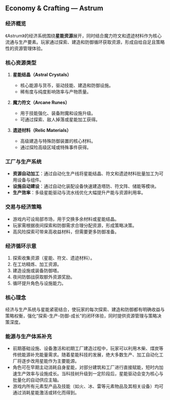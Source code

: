 ## Economy & Crafting — Astrum

### 经济概览
《Astrum》的经济系统围绕**星能资源**展开，同时结合魔力符文和遗迹材料作为核心流通与生产要素。玩家通过探索、建造和防御循环获取资源，形成自给自足且策略性的资源管理体验。

### 核心资源类型
1. **星能结晶（Astral Crystals）**  
   - 核心能源与货币，驱动技能、建造和防御设施。
   - 稀有度与纯度影响效率与产物质量。

2. **魔力符文（Arcane Runes）**  
   - 用于技能强化、装备附魔和设施升级。
   - 可通过探索、敌人掉落或星能加工获得。

3. **遗迹材料（Relic Materials）**  
   - 高级建造与特殊防御装置的核心材料。
   - 通过探险高级区域或特殊事件获得。

### 工厂与生产系统
- **资源自动加工**：通过自动化生产线将星能结晶、符文和遗迹材料批量加工为可用设备与组件。
- **设施自动建设**：通过自动化装配设备快速建造塔防、符文阵、储能等模块。
- **生产效率**：多级星能驱动与流水线优化大幅提升产能与资源利用率。

### 交易与经济策略
- 游戏内可设局部市场，用于交换多余材料或星能结晶。
- 玩家需根据夜间探索和防御需求合理分配资源，形成策略决策。
- 高风险探索可带来高收益材料，但需要更多防御准备。

### 经济循环示意
1. 探索收集资源（星能、符文、遗迹材料）。
2. 在工坊精炼、加工资源。
3. 建造设施或装备防御塔。
4. 夜间防御战获取额外资源奖励。
5. 循环提升角色与设施能力。

### 核心理念
经济与生产系统与星能紧密结合，使玩家的每次探索、建造和防御都有明确收益与策略权衡，强化“探索-生产-防御-成长”的闭环体验，同时提供资源管理与策略决策深度。

### 能源与生产体系补充
- 前期基础设施、设备激活和初期工厂建造过程中，玩家可以利用木柴、煤炭等传统能源补充能量需求。随着星能科技的发展，绝大多数生产、加工自动化工厂将逐步改用星能作为主要能源。
- 角色可在早期主动消耗自身星能，对部分建筑和工厂进行直接赋能，短时内加速生产效率与设施成长。当科技树升级到一定阶段后，星能驱动会变为核心与批量化的自动供应主轴。
- 游戏内所有元素型产品及技能（如火、冰、雷等元素物品及其相关设备）均可通过消耗星能激活或转化而得到。

